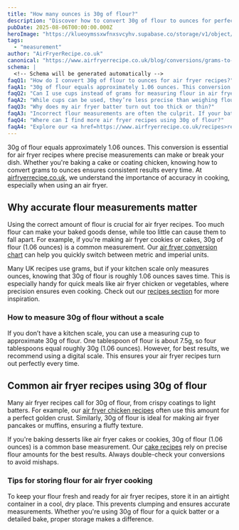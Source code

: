 ```yaml
---
title: "How many ounces is 30g of flour?"
description: "Discover how to convert 30g of flour to ounces for perfect air fryer baking every time. Get the exact measurement now!"
pubDate: 2025-08-06T00:00:00.000Z
heroImage: "https://klueoymssxwfnxsvcyhv.supabase.co/storage/v1/object/public/Shmucket/how-many-ounces-is-30g-of-flour.webp"
tags:
  - "measurement"
author: "AirFryerRecipe.co.uk"
canonical: "https://www.airfryerrecipe.co.uk/blog/conversions/grams-to-ounces/how-many-ounces-is-30g-of-flour"
schema: |
  <!-- Schema will be generated automatically -->
faqQ1: "How do I convert 30g of flour to ounces for air fryer recipes?"
faqA1: "30g of flour equals approximately 1.06 ounces. This conversion is handy for air fryer recipes where precision matters. Use a digital scale for the most accurate results, or refer to our conversion chart for quick reference."
faqQ2: "Can I use cups instead of grams for measuring flour in air fryer recipes?"
faqA2: "While cups can be used, they’re less precise than weighing flour in grams or ounces. For 30g of flour, roughly four tablespoons or ¼ cup will work, but a scale is best for consistent results in air fryer baking."
faqQ3: "Why does my air fryer batter turn out too thick or thin?"
faqA3: "Incorrect flour measurements are often the culprit. If your batter is too thick, you may have used more than 30g (1.06 ounces) of flour. Too little flour can make it runny. Always measure carefully for perfect air fryer dishes."
faqQ4: "Where can I find more air fryer recipes using 30g of flour?"
faqA4: "Explore our <a href=https://www.airfryerrecipe.co.uk/recipes>recipes section</a> for ideas. From crispy coatings to light bakes, many dishes use 30g of flour. Our collection includes everything from savoury meals to sweet treats."
---
```

<p>30g of flour equals approximately 1.06 ounces. This conversion is essential for air fryer recipes where precise measurements can make or break your dish. Whether you're baking a cake or coating chicken, knowing how to convert grams to ounces ensures consistent results every time. At <a href=https://www.airfryerrecipe.co.uk>airfryerrecipe.co.uk</a>, we understand the importance of accuracy in cooking, especially when using an air fryer.</p>  

<h2>Why accurate flour measurements matter</h2>  
<p>Using the correct amount of flour is crucial for air fryer recipes. Too much flour can make your baked goods dense, while too little can cause them to fall apart. For example, if you're making air fryer cookies or cakes, 30g of flour (1.06 ounces) is a common measurement. Our <a href=https://www.airfryerrecipe.co.uk/air-fryer-conversion-chart>air fryer conversion chart</a> can help you quickly switch between metric and imperial units.</p>  

<p>Many UK recipes use grams, but if your kitchen scale only measures ounces, knowing that 30g of flour is roughly 1.06 ounces saves time. This is especially handy for quick meals like air fryer chicken or vegetables, where precision ensures even cooking. Check out our <a href=https://www.airfryerrecipe.co.uk/recipes>recipes section</a> for more inspiration.</p>  

<h3>How to measure 30g of flour without a scale</h3>  
<p>If you don’t have a kitchen scale, you can use a measuring cup to approximate 30g of flour. One tablespoon of flour is about 7.5g, so four tablespoons equal roughly 30g (1.06 ounces). However, for best results, we recommend using a digital scale. This ensures your air fryer recipes turn out perfectly every time.</p>  

<h2>Common air fryer recipes using 30g of flour</h2>  
<p>Many air fryer recipes call for 30g of flour, from crispy coatings to light batters. For example, our <a href=https://www.airfryerrecipe.co.uk/recipe-category/chicken>air fryer chicken recipes</a> often use this amount for a perfect golden crust. Similarly, 30g of flour is ideal for making air fryer pancakes or muffins, ensuring a fluffy texture.</p>  

<p>If you're baking desserts like air fryer cakes or cookies, 30g of flour (1.06 ounces) is a common base measurement. Our <a href=https://www.airfryerrecipe.co.uk/recipe-category/cakes>cake recipes</a> rely on precise flour amounts for the best results. Always double-check your conversions to avoid mishaps.</p>  

<h3>Tips for storing flour for air fryer cooking</h3>  
<p>To keep your flour fresh and ready for air fryer recipes, store it in an airtight container in a cool, dry place. This prevents clumping and ensures accurate measurements. Whether you're using 30g of flour for a quick batter or a detailed bake, proper storage makes a difference.</p>
